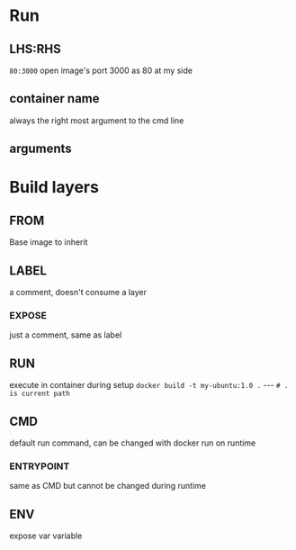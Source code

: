 # Run
## LHS:RHS
`80:3000` open image's port 3000 as 80 at my side
## container name
always the right most argument to the cmd line
## arguments

# Build layers
## FROM
Base image to inherit
## LABEL
a comment, doesn't consume a layer
### EXPOSE
just a comment, same as label
## RUN
execute in container during setup
`docker build -t my-ubuntu:1.0 .` --- `# . is current path`
## CMD
default run command, can be changed with docker run on runtime
### ENTRYPOINT
same as CMD but cannot be changed during runtime
## ENV
expose var variable

